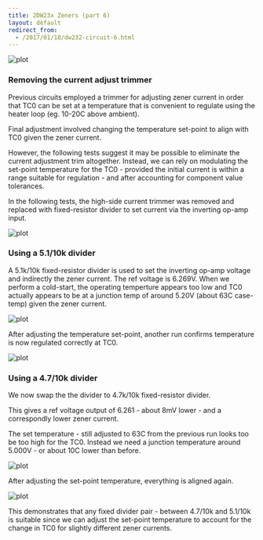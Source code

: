 ```yaml
---
title: 2DW23x Zeners (part 6)
layout: default
redirect_from:
  - /2017/01/18/dw232-circuit-6.html
---
```


![plot](/public/images/dw232/DSC02628.JPG)


### Removing the current adjust trimmer

Previous circuits employed a trimmer for adjusting zener current in order that TC0 can be set at a temperature that is convenient to regulate using the heater  loop (eg. 10-20C above ambient).

Final adjustment involved changing the temperature set-point to align with TC0 given the zener current.

However, the following tests suggest it may be possible to eliminate the current adjustment trim altogether. Instead, we can rely on modulating the set-point temperature for the TC0 - provided the initial current is within a range suitable for regulation - and after accounting for component value tolerances.

In the following tests, the high-side current trimmer was removed and replaced with fixed-resistor divider to set current via the inverting op-amp input.


![plot](/public/images/dw232/DSC02621.JPG)

### Using a 5.1/10k divider


A 5.1k/10k fixed-resistor divider is used to set the inverting op-amp voltage and indirectly the zener current. The ref voltage is 6.269V. When we perform a cold-start, the operating temperture appears too low and TC0 actually appears to be at a junction temp of around 5.20V (about 63C case-temp) given the zener current.

![plot](/public/images/dw232/run-25/output/plot-04.png)

After adjusting the temperature set-point, another run confirms temperature is now regulated correctly at TC0.

![plot](/public/images/dw232/run-26/output/plot-04.png)

### Using a 4.7/10k divider

We now swap the the divider to 4.7k/10k fixed-resistor divider.

This gives a ref voltage output of 6.261 - about 8mV lower - and a correspondly lower zener current.

The set temperature - still adjusted to 63C from the previous run looks too be too high for the TC0. Instead we need a junction temperature around 5.000V - or about 10C lower than before.

![plot](/public/images/dw232/run-27/output/plot-04.png)

After adjusting the set-point temperature, everything is aligned again.

![plot](/public/images/dw232/run-28/output/plot-04.png)


This demonstrates that any fixed divider pair - between 4.7/10k and 5.1/10k is suitable since we can adjust the set-point temperature to account for the change in TC0 for slightly different zener currents.


